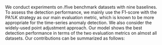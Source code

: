 We conduct experiments on /five benchmark datasets with nine baselines. To assess the detection performance, we mainly use the F1-score with the PA%K strategy as our main evaluation metric, which is known to be more appropriate for the time-series anomaly detection. We also consider the widely-used point adjustment approach. Our model shows the best detection performance in terms of the two evaluation metrics on almost all datasets. Our contributions can be summarized as follows: